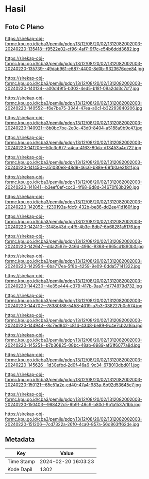 # Hasil

## Foto C Plano

https://sirekap-obj-formc.kpu.go.id/cba3/pemilu/pdpr/13/12/08/20/02/1312082002003-20240220-135418--f9522e02-cf96-4af7-9f7c-c54b6ddd3682.jpg

https://sirekap-obj-formc.kpu.go.id/cba3/pemilu/pdpr/13/12/08/20/02/1312082002003-20240220-135739--49dab961-e687-4400-8d0b-9323676cee84.jpg

https://sirekap-obj-formc.kpu.go.id/cba3/pemilu/pdpr/13/12/08/20/02/1312082002003-20240220-140134--a00d49f5-b302-4ed5-b18f-09a2dd3c7cf7.jpg

https://sirekap-obj-formc.kpu.go.id/cba3/pemilu/pdpr/13/12/08/20/02/1312082002003-20240220-140552--f6e7be75-3344-47ea-a0c1-b32293840206.jpg

https://sirekap-obj-formc.kpu.go.id/cba3/pemilu/pdpr/13/12/08/20/02/1312082002003-20240220-140921--8b0bc7be-2e0c-43d0-8404-a5188a9b9c47.jpg

https://sirekap-obj-formc.kpu.go.id/cba3/pemilu/pdpr/13/12/08/20/02/1312082002003-20240220-141205--50c3c677-a4ca-4163-80da-d13453a4c722.jpg

https://sirekap-obj-formc.kpu.go.id/cba3/pemilu/pdpr/13/12/08/20/02/1312082002003-20240220-141450--a51030e8-48d9-46c6-b88e-69fb0ae3f81f.jpg

https://sirekap-obj-formc.kpu.go.id/cba3/pemilu/pdpr/13/12/08/20/02/1312082002003-20240220-141841--b3eef0ef-ccc3-4f68-9d8d-34670f63b390.jpg

https://sirekap-obj-formc.kpu.go.id/cba3/pemilu/pdpr/13/12/08/20/02/1312082002003-20240220-142052--f230193a-fdc9-432b-be86-dd2ee41d160f.jpg

https://sirekap-obj-formc.kpu.go.id/cba3/pemilu/pdpr/13/12/08/20/02/1312082002003-20240220-142410--3148e43d-c4f5-4b3e-8db7-6b68281a5176.jpg

https://sirekap-obj-formc.kpu.go.id/cba3/pemilu/pdpr/13/12/08/20/02/1312082002003-20240220-142647--d4a2597e-246d-496c-9368-e665cd1890b0.jpg

https://sirekap-obj-formc.kpu.go.id/cba3/pemilu/pdpr/13/12/08/20/02/1312082002003-20240220-142954--6ba717ea-5f8b-4259-9e09-6dda57141322.jpg

https://sirekap-obj-formc.kpu.go.id/cba3/pemilu/pdpr/13/12/08/20/02/1312082002003-20240220-144230--4e35e444-c379-417b-9aa7-fd774979d732.jpg

https://sirekap-obj-formc.kpu.go.id/cba3/pemilu/pdpr/13/12/08/20/02/1312082002003-20240220-144702--78380f88-5458-4019-a7b3-038227b0c574.jpg

https://sirekap-obj-formc.kpu.go.id/cba3/pemilu/pdpr/13/12/08/20/02/1312082002003-20240220-144944--8c7ed842-c814-4348-be89-9c4e7cb2a16a.jpg

https://sirekap-obj-formc.kpu.go.id/cba3/pemilu/pdpr/13/12/08/20/02/1312082002003-20240220-145251--b7b36825-08bc-48ab-8989-af61f6077a8d.jpg

https://sirekap-obj-formc.kpu.go.id/cba3/pemilu/pdpr/13/12/08/20/02/1312082002003-20240220-145626--1d30efbd-2d0f-46a6-9c34-678013dbd011.jpg

https://sirekap-obj-formc.kpu.go.id/cba3/pemilu/pdpr/13/12/08/20/02/1312082002003-20240220-150121--65c51a2e-cd40-47a4-983a-6b92d53645e7.jpg

https://sirekap-obj-formc.kpu.go.id/cba3/pemilu/pdpr/13/12/08/20/02/1312082002003-20240220-150403--968422c5-6b9f-46c9-b80d-9b1a1537c1bb.jpg

https://sirekap-obj-formc.kpu.go.id/cba3/pemilu/pdpr/13/12/08/20/02/1312082002003-20240220-151206--7cd7322a-26f0-4ca0-857a-56d863ff62de.jpg


## Metadata

| Key        | Value               |
| ---------- | ------------------- |
| Time Stamp | 2024-02-20 16:03:23 |
| Kode Dapil | 1302                |



